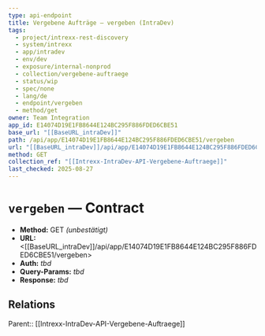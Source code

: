```yaml
---
type: api-endpoint
title: Vergebene Aufträge — vergeben (IntraDev)
tags:
  - project/intrexx-rest-discovery
  - system/intrexx
  - app/intradev
  - env/dev
  - exposure/internal-nonprod
  - collection/vergebene-auftraege
  - status/wip
  - spec/none
  - lang/de
  - endpoint/vergeben
  - method/get
owner: Team Integration
app_id: E14074D19E1FB8644E124BC295F886FDED6CBE51
base_url: "[[BaseURL_intraDev]]"
path: /api/app/E14074D19E1FB8644E124BC295F886FDED6CBE51/vergeben
url: "[[BaseURL_intraDev]]/api/app/E14074D19E1FB8644E124BC295F886FDED6CBE51/vergeben"
method: GET
collection_ref: "[[Intrexx-IntraDev-API-Vergebene-Auftraege]]"
last_checked: 2025-08-27
---
```


# `vergeben` — Contract
- **Method:** GET *(unbestätigt)*
- **URL:** <[[BaseURL_intraDev]]/api/app/E14074D19E1FB8644E124BC295F886FDED6CBE51/vergeben>
- **Auth:** _tbd_
- **Query-Params:** _tbd_
- **Response:** _tbd_

## Relations
Parent:: [[Intrexx-IntraDev-API-Vergebene-Auftraege]]

